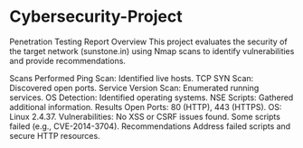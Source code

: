 # Cybersecurity-Project

Penetration Testing Report
Overview
This project evaluates the security of the target network (sunstone.in) using Nmap scans to identify vulnerabilities and provide recommendations.

Scans Performed
Ping Scan: Identified live hosts.
TCP SYN Scan: Discovered open ports.
Service Version Scan: Enumerated running services.
OS Detection: Identified operating systems.
NSE Scripts: Gathered additional information.
Results
Open Ports: 80 (HTTP), 443 (HTTPS).
OS: Linux 2.4.37.
Vulnerabilities: No XSS or CSRF issues found. Some scripts failed (e.g., CVE-2014-3704).
Recommendations
Address failed scripts and secure HTTP resources.
